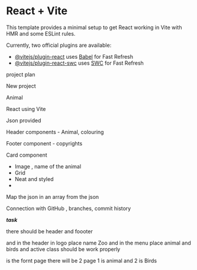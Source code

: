 # React + Vite

This template provides a minimal setup to get React working in Vite with HMR and some ESLint rules.

Currently, two official plugins are available:

- [@vitejs/plugin-react](https://github.com/vitejs/vite-plugin-react/blob/main/packages/plugin-react/README.md) uses [Babel](https://babeljs.io/) for Fast Refresh
- [@vitejs/plugin-react-swc](https://github.com/vitejs/vite-plugin-react-swc) uses [SWC](https://swc.rs/) for Fast Refresh


project plan

New project 

Animal

React using Vite


Json provided

Header components - Animal, colouring

Footer component - copyrights

Card component 
- Image , name of the animal
- Grid
- Neat and styled
- 

Map the json in an array from the json


Connection with GitHub , branches, commit history



*****task*****

there should be header and foooter

and in the header in logo place name Zoo and in the menu place animal and birds and active class should be work properly

is the fornt page there will be 2 page 1 is animal and 2 is Birds

